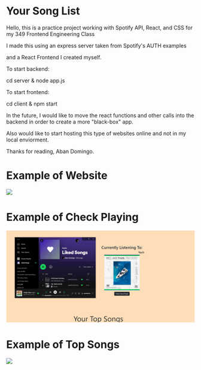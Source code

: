 # Your Song List 
Hello, this is a practice project working with Spotify API, React, and CSS for my 349 Frontend Engineering Class

I made this using an express server taken from Spotify's AUTH examples

and a React Frontend I created myself.

To start backend:

cd server & node app.js

To start frontend:

cd client & npm start

In the future, I would like to move the react functions and other calls into the backend in order to create a more "black-box" app.

Also would like to start hosting this type of websites online and not in my local enviorment.

Thanks for reading, Aban Domingo.

# Example of Website
![](https://github.com/abandomingo/Your-Song-List/blob/main/Your-Song-List.gif)

# Example of Check Playing
![](https://github.com/abandomingo/Your-Song-List/blob/main/Now-Playing.gif)

# Example of Top Songs
![](https://github.com/abandomingo/Your-Song-List/blob/main/Top-Songs.gif)

